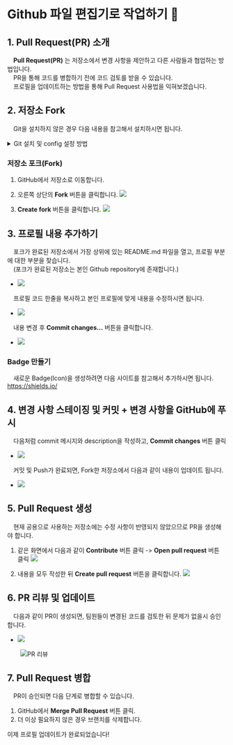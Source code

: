 # Github 파일 편집기로 작업하기 🚀

## 1. Pull Request(PR) 소개
&emsp;**Pull Request(PR)** 는 저장소에서 변경 사항을 제안하고 다른 사람들과 협업하는 방법입니다.
<br>
&emsp;PR을 통해 코드를 병합하기 전에 코드 검토를 받을 수 있습니다.
<br>
&emsp;프로필을 업데이트하는 방법을 통해 Pull Request 사용법을 익혀보겠습니다.

## 2. 저장소 Fork
&emsp;Git을 설치하지 않은 경우 다음 내용을 참고해서 설치하시면 됩니다.
<details>
<summary>Git 설치 및 config 설정 방법</summary>

### Git 설치
```sh
# Git 설치 (Linux)
sudo apt install git

# Git 설치 (MacOS)
brew install git

# Git 설치 (Windows)
# https://git-scm.com/ 에서 다운로드 후 설치
```

### Git 설정
```sh
git config --global user.name "Your Name"
git config --global user.email "your.email@example.com"
```
</details>

### 저장소 포크(Fork)
1. GitHub에서 저장소로 이동합니다.

2. 오른쪽 상단의 **Fork** 버튼을 클릭합니다.
![](../assets/imgs/git-tutorial/git-tutorial-step1.png)

3. **Create fork** 버튼을 클릭합니다.
![](../assets/imgs/git-tutorial/git-tutorial-step2.png)

## 3. 프로필 내용 추가하기
&emsp;포크가 완료된 저장소에서 가장 상위에 있는 README.md 파일을 열고, 프로필 부분에 대한 부분을 찾습니다.
<br>
&emsp;(포크가 완료된 저장소는 본인 Github repository에 존재합니다.)
- ![](../assets/imgs/git-tutorial/git-tutorial-step3.png)

&emsp;프로필 코드 한줄을 복사하고 본인 프로필에 맞게 내용을 수정하시면 됩니다.
- ![](../assets/imgs/git-tutorial/git-tutorial-step4.png)

&emsp;내용 변경 후 **Commit changes...** 버튼을 클릭합니다.
- ![](../assets/imgs/git-tutorial/git-tutorial-step5.png)

### Badge 만들기
&emsp;새로운 Badge(Icon)을 생성하려면 다음 사이트를 참고해서 추가하시면 됩니다. https://shields.io/ 

## 4. 변경 사항 스테이징 및 커밋 + 변경 사항을 GitHub에 푸시
&emsp;다음처럼 commit 메시지와 description을 작성하고, **Commit changes** 버튼 클릭
- ![](../assets/imgs/git-tutorial/git-tutorial-step6.png)

&emsp;커밋 및 Push가 완료되면, Fork한 저장소에서 다음과 같이 내용이 업데이트 됩니다.
- ![](../assets/imgs/git-tutorial/git-tutorial-step7.png)

## 5. Pull Request 생성
&emsp;현재 공용으로 사용하는 저장소에는 수정 사항이 반영되지 않았으므로 PR을 생성해야 합니다.
1. 같은 화면에서 다음과 같이 **Contribute** 버튼 클릭 -> **Open pull request** 버튼 클릭
![](../assets/imgs/git-tutorial/git-tutorial-step8.png)

2. 내용을 모두 작성한 뒤 **Create pull request** 버튼을 클릭합니다.
![](../assets/imgs/git-tutorial/git-tutorial-step9.png)

## 6. PR 리뷰 및 업데이트
&emsp;다음과 같이 PR이 생성되면, 팀원들이 변경된 코드를 검토한 뒤 문제가 없을시 승인합니다.
- ![](../assets/imgs/git-tutorial/git-tutorial-step10.png)

<img src="../assets/imgs/git-tutorial/git-tutorial-step10.png" alt="PR 리뷰" style="margin-left: 30px;">

## 7. Pull Request 병합
&emsp;PR이 승인되면 다음 단계로 병합할 수 있습니다.
1. GitHub에서 **Merge Pull Request** 버튼 클릭.
2. 더 이상 필요하지 않은 경우 브랜치를 삭제합니다.

이제 프로필 업데이트가 완료되었습니다!
